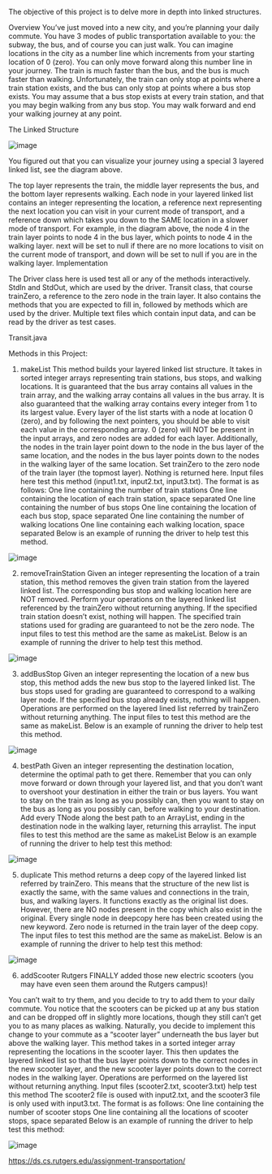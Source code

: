The objective of this project is to delve more in depth into linked structures.

Overview
You’ve just moved into a new city, and you’re planning your daily commute. You have 3 modes of public transportation available to you: the subway, the bus, and of course you can just walk. You can imagine locations in the city as a number line which increments from your starting location of 0 (zero). You can only move forward along this number line in your journey. The train is much faster than the bus, and the bus is much faster than walking. Unfortunately, the train can only stop at points where a train station exists, and the bus can only stop at points where a bus stop exists. You may assume that a bus stop exists at every train station, and that you may begin walking from any bus stop. You may walk forward and end your walking journey at any point.

The Linked Structure

![image](https://github.com/SROTRIYOSENGUPTA/Transit/assets/69280834/cfb9883b-a5b5-419b-9cf4-5eb1de04050d)

You figured out that you can visualize your journey using a special 3 layered linked list, see the diagram above.

The top layer represents the train, the middle layer represents the bus, and the bottom layer represents walking.
Each node in your layered linked list contains an integer representing the location, a reference next representing the next location you can visit in your current mode of transport, and a reference down which takes you down to the SAME location in a slower mode of transport.
For example, in the diagram above, the node 4 in the train layer points to node 4 in the bus layer, which points to node 4 in the walking layer.
next will be set to null if there are no more locations to visit on the current mode of transport, and down will be set to null if you are in the walking layer.
Implementation

The Driver class here is used test all or any of the methods interactively. 
StdIn and StdOut, which are used by the driver. 
Transit class, that course trainZero, a reference to the zero node in the train layer. It also contains the methods that you are expected to fill in, followed by methods which are used by the driver. 
Multiple text files which contain input data, and can be read by the driver as test cases. 

Transit.java

Methods in this Project:

1. makeList 
This method builds your layered linked list structure. It takes in sorted integer arrays representing train stations, bus stops, and walking locations.
It is guaranteed that the bus array contains all values in the train array, and the walking array contains all values in the bus array. It is also guaranteed that the walking array contains every integer from 1 to its largest value.
Every layer of the list starts with a node at location 0 (zero), and by following the next pointers, you should be able to visit each value in the corresponding array. 0 (zero) will NOT be present in the input arrays, and zero nodes are added for each layer. Additionally, the nodes in the train layer point down to the node in the bus layer of the same location, and the nodes in the bus layer points down to the nodes in the walking layer of the same location.
Set trainZero to the zero node of the train layer (the topmost layer). Nothing is returned here.
Input files here test this method (input1.txt, input2.txt, input3.txt). The format is as follows:
One line containing the number of train stations
One line containing the location of each train station, space separated
One line containing the number of bus stops
One line containing the location of each bus stop, space separated
One line containing the number of walking locations
One line containing each walking location, space separated
Below is an example of running the driver to help test this method.

![image](https://github.com/SROTRIYOSENGUPTA/Transit/assets/69280834/530d511a-0ed7-4ed7-b87a-3182019b4554)

2. removeTrainStation
Given an integer representing the location of a train station, this method removes the given train station from the layered linked list.
The corresponding bus stop and walking location here are NOT removed.
Perform your operations on the layered linked list referenced by the trainZero without returning anything.
If the specified train station doesn’t exist, nothing will happen. The specified train stations used for grading are guaranteed to not be the zero node.
The input files to test this method are the same as makeList.
Below is an example of running the driver to help test this method.

![image](https://github.com/SROTRIYOSENGUPTA/Transit/assets/69280834/7ff66e9a-3e99-492a-95a9-ff1ba7b6964e)

3. addBusStop
Given an integer representing the location of a new bus stop, this method adds the new bus stop to the layered linked list.
The bus stops used for grading are guaranteed to correspond to a walking layer node.
If the specified bus stop already exists, nothing will happen.
Operations are performed on the layered lined list referred by trainZero without returning anything.
The input files to test this method are the same as makeList.
Below is an example of running the driver to help test this method.

![image](https://github.com/SROTRIYOSENGUPTA/Transit/assets/69280834/460ad706-ff38-4636-b8c5-c5847ba29c7e)

4. bestPath
Given an integer representing the destination location, determine the optimal path to get there.
Remember that you can only move forward or down through your layered list, and that you don’t want to overshoot your destination in either the train or bus layers.
You want to stay on the train as long as you possibly can, then you want to stay on the bus as long as you possibly can, before walking to your destination.
Add every TNode along the best path to an ArrayList, ending in the destination node in the walking layer, returning this arraylist.
The input files to test this method are the same as makeList
Below is an example of running the driver to help test this method:

![image](https://github.com/SROTRIYOSENGUPTA/Transit/assets/69280834/ec92810c-ac60-4ccb-be7e-671e6f8df4c3)

5. duplicate
This method returns a deep copy of the layered linked list referred by trainZero.
This means that the structure of the new list is exactly the same, with the same values and connections in the train, bus, and walking layers.
It functions exactly as the original list does. However, there are NO nodes present in the copy which also exist in the original. Every single node in deepcopy here has been created using the new keyword. Zero node is returned in the train layer of the deep copy.
The input files to test this method are the same as makeList.
Below is an example of running the driver to help test this method:

![image](https://github.com/SROTRIYOSENGUPTA/Transit/assets/69280834/4b34e353-fc2a-44de-af61-16585ad845f9)

6. addScooter
Rutgers FINALLY added those new electric scooters (you may have even seen them around the Rutgers campus)!

You can’t wait to try them, and you decide to try to add them to your daily commute.
You notice that the scooters can be picked up at any bus station and can be dropped off in slightly more locations, though they still can’t get you to as many places as walking.
Naturally, you decide to implement this change to your commute as a “scooter layer” underneath the bus layer but above the walking layer. 
This method takes in a sorted integer array representing the locations in the scooter layer. This then updates the layered linked list so that the bus layer points down to the correct nodes in the new scooter layer, and the new scooter layer points down to the correct nodes in the walking layer.
Operations are performed on the layered list without returning anything.
Input files (scooter2.txt, scooter3.txt) help test this method  The scooter2 file is oused with input2.txt, and the scooter3 file is only used with input3.txt. The format is as follows:
One line containing the number of scooter stops
One line containing all the locations of scooter stops, space separated
Below is an example of running the driver to help test this method:

![image](https://github.com/SROTRIYOSENGUPTA/Transit/assets/69280834/de522f75-ffc5-43f0-b6fe-a532e3cb58ec)

https://ds.cs.rutgers.edu/assignment-transportation/


























